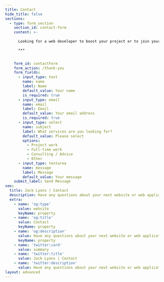 ```yaml
---
title: Contact
hide_title: false
sections:
  - type: form_section
    section_id: contact-form
    content: >-
      
      Looking for a web developer to boost your project or to join your team? Got questions about your upcoming website or web app project? Or simply want to reach out to say hello? I'm here to help! Feel free to reach out – I'm just an email!

      ***

      
    form_id: contactForm
    form_action: /thank-you
    form_fields:
      - input_type: text
        name: name
        label: Name
        default_value: Your name
        is_required: true
      - input_type: email
        name: email
        label: Email
        default_value: Your email address
        is_required: true
      - input_type: select
        name: subject
        label: What services are you looking for?
        default_value: Please select
        options:
          - Project work
          - Full-time work
          - Consulting / Advice
          - Other
      - input_type: textarea
        name: message
        label: Message
        default_value: Your message
    submit_label: Send Message
seo:
  title: Jack Lyons | Contact
  description: Have any questions about your next website or web application project? Feel free to get in touch with me.
  extra:
    - name: 'og:type'
      value: website
      keyName: property
    - name: 'og:title'
      value: Contact
      keyName: property
    - name: 'og:description'
      value: Have any questions about your next website or web application project? Feel free to get in touch with me.
      keyName: property
    - name: 'twitter:card'
      value: summary
    - name: 'twitter:title'
      value: Jack Lyons | Contact
    - name: 'twitter:description'
      value: Have any questions about your next website or web application project? Feel free to get in touch with me.
layout: advanced
---
```

